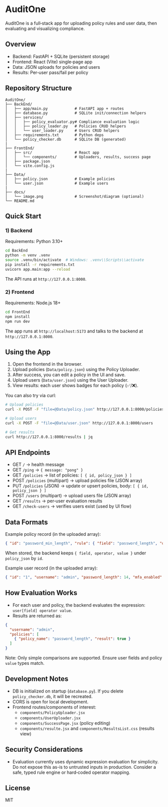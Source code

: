 # AuditOne

AuditOne is a full‑stack app for uploading policy rules and user data, then evaluating and visualizing compliance.

## Overview

- Backend: FastAPI + SQLite (persistent storage)
- Frontend: React (Vite) single‑page app
- Data: JSON uploads for policies and users
- Results: Per‑user pass/fail per policy

## Repository Structure

```
AuditOne/
├── BackEnd/
│   ├── app/main.py            # FastAPI app + routes
│   ├── database.py            # SQLite init/connection helpers
│   ├── services/
│   │   ├── policy_evaluator.py# Compliance evaluation logic
│   │   ├── policy_loader.py   # Policies CRUD helpers
│   │   └── user_loader.py     # Users CRUD helpers
│   ├── requirements.txt       # Python deps
│   └── policy_checker.db      # SQLite DB (generated)
|
├── FrontEnd/
│   ├── src/                   # React app
│   │   └── components/        # Uploaders, results, success page
│   ├── package.json
│   └── vite.config.js
|
├── Data/
│   ├── policy.json            # Example policies
│   └── user.json              # Example users
|
├── docs/
│   └── image.png              # Screenshot/diagram (optional)
└── README.md
```

## Quick Start

### 1) Backend

Requirements: Python 3.10+

```bash
cd BackEnd
python -m venv .venv
source .venv/bin/activate  # Windows: .venv\\Scripts\\activate
pip install -r requirements.txt
uvicorn app.main:app --reload
```

The API runs at `http://127.0.0.1:8000`.

### 2) Frontend

Requirements: Node.js 18+

```bash
cd FrontEnd
npm install
npm run dev
```

The app runs at `http://localhost:5173` and talks to the backend at `http://127.0.0.1:8000`.

## Using the App

1) Open the frontend in the browser.
2) Upload policies (`Data/policy.json`) using the Policy Uploader.
3) After success, you can edit a policy in the UI and save.
4) Upload users (`Data/user.json`) using the User Uploader.
5) View results: each user shows badges for each policy (✅/❌).

You can also try via curl:

```bash
# Upload policies
curl -X POST -F "file=@Data/policy.json" http://127.0.0.1:8000/policies

# Upload users
curl -X POST -F "file=@Data/user.json" http://127.0.0.1:8000/users

# Get results
curl http://127.0.0.1:8000/results | jq
```

## API Endpoints

- GET `/` → health message
- GET `/ping` → `{ message: "pong" }`
- GET `/policies` → list of policies: `[ { id, policy_json } ]`
- POST `/policies` (multipart) → upload policies file (JSON array)
- PUT `/policies` (JSON) → update or upsert policies, body: `[ { id, policy_json } ]`
- POST `/users` (multipart) → upload users file (JSON array)
- GET `/results` → per‑user evaluation results
- GET `/check-users` → verifies users exist (used by UI flow)

## Data Formats

Example policy record (in the uploaded array):

```json
{ "id": "password_min_length", "rule": { "field": "password_length", "operator": ">=", "value": 8 } }
```

When stored, the backend keeps `{ field, operator, value }` under `policy_json` by `id`.

Example user record (in the uploaded array):

```json
{ "id": "1", "username": "admin", "password_length": 14, "mfa_enabled": true }
```

## How Evaluation Works

- For each user and policy, the backend evaluates the expression: `user[field] operator value`.
- Results are returned as:

```json
{
  "username": "admin",
  "policies": [
    { "policy_name": "password_length", "result": true }
  ]
}
```

Note: Only simple comparisons are supported. Ensure user fields and policy `value` types match.

## Development Notes

- DB is initialized on startup (`database.py`). If you delete `policy_checker.db`, it will be recreated.
- CORS is open for local development.
- Frontend routes/components of interest:
  - `components/PolicyUploader.jsx`
  - `components/UserUploader.jsx`
  - `components/SuccessPage.jsx` (policy editing)
  - `components/resulte.jsx` and `components/ResultsList.css` (results view)

## Security Considerations

- Evaluation currently uses dynamic expression evaluation for simplicity. Do not expose this as-is to untrusted inputs in production. Consider a safe, typed rule engine or hard‑coded operator mapping.

## License

MIT
